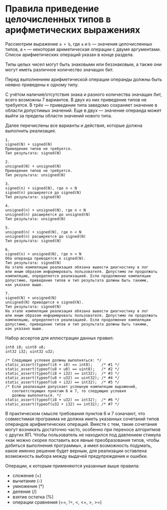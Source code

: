 # Правила приведение целочисленных типов в арифметических выражениях

Рассмотрим выражение `a + b`, где `a` и `b` — значения целочисленных типов, а `+` — некоторая ариметическая операции с двумя аргументами. Список арифметических операций указан в конце раздела.

Типы целых чисел могут быть знаковыми или беззнаковым, а также они могут иметь различное количество значащих бит.

Перед выполнением арифметической операции операнды должны быть неявно приведены к одному типу.

С учётом наличия/отсутствия знака и разного количества значащих бит, всего возможны 7 вариантов. В двух из них приведение типов не требуется. В трёх — приведение типа заведомо сохраняет значение в области допустимых значений. Еще в двух — значение операнда может выйти за пределы области значений нового типа.

Далее перечислены все варианты и действия, которые должна выполнить реализация.

```
1.
signed(N) + signed(N)
Приведение типов не требуется.
Тип результата: signed(N)

2.
unsigned(N) + unsigned(N)
Приведение типов не требуется.
Тип результата: unsigned(N)

3.
signed(n) + signed(N), где n < N
signed(n) расширяется до signed(N)
Тип результата: signed(N)

4.
unsigned(n) + unsigned(N), где n < N
unsigned(n) расширяется до unsigned(N)
Тип результата: unsigned(N)

5.
unsigned(n) + signed(N), где n < N
unsigned(n) расширяется до signed(N)
Тип результата: signed(N)

6.
signed(n) + unsigned(N), где n < N
Оба операнда приводятся к signed(N).
Тип результата: signed(N)
На этапе компиляции реализация обязана вывести диагностику в лог
или иным образом информировать пользователя. Допустимо ли продолжать
компиляцию, определяется реализацией. Если продолжение компиляции
допустимо, приведение типов и тип результата должны быть такими,
как указано выше.

7.
signed(N) + unsigned(N)
unsigned(N) приводится к signed(N).
Тип результата: signed(N)
На этапе компиляции реализация обязана вывести диагностику в лог
или иным образом информировать пользователя. Допустимо ли продолжать
компиляцию, определяется реализацией. Если продолжение компиляции
допустимо, приведение типов и тип результата должны быть такими,
как указано выше.
```

Набор ассертов для иллюстрации данных правил:

```
int8 i8; uint8 u8;
int32 i32; uint32 u32;

/* Следующие условия должны выполняться: */
static_assert(typeof(i8 + i8) == int8);    /* #1 */
static_assert(typeof(u8 + u8) == uint8);   /* #2 */
static_assert(typeof(i8 + i32) == int32);  /* #3 */
static_assert(typeof(u8 + u32) == uint32); /* #4 */
static_assert(typeof(u8 + i32) == int32);  /* #5 */
/* Если реализация допускает успешную компиляцию выражений,
   соответствующих пунктам 6 и 7, то следующие условия
   должны выполняться. */
static_assert(typeof(i8 + u32) == int32);  /* #6 */
static_assert(typeof(u32 + i32) == int32); /* #7 */
```

В практическом смысле требования пунктов 6 и 7 означают, что совместимая программа не должна иметь указанных сочетаний типов операндов арифметических операций. Вместе с тем, такие сочетания могут возникать достаточно часто, особенно при переносе алгоритмов с других ЯП. Чтобы пользователь не находился под давлением стимула «как можно скорее поставить все явные преобразования типов, чтобы добиться выполнения программы», а имел возможность подумать, какое именно решение будет верным, для реализации оставлена возможность выбора между выдачей предупреждения и ошибки.

Операции, к которым применяются указанные выше правила:

* сложение (+)
* вычитание (-)
* умножение (*)
* деление (/)
* взятие остатка (%)
* операции сравнения (==, !=, <, <=, >, >=)

